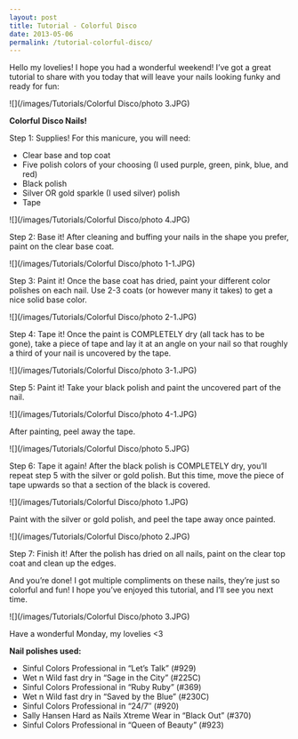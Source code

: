 ```yaml
---
layout: post
title: Tutorial - Colorful Disco
date: 2013-05-06
permalink: /tutorial-colorful-disco/
---
```


Hello my lovelies! I hope you had a wonderful weekend! I’ve got a great tutorial to share with you today that will leave your nails looking funky and ready for fun:

![](/images/Tutorials/Colorful Disco/photo 3.JPG)

**Colorful Disco Nails!**

Step 1: Supplies! For this manicure, you will need:

- Clear base and top coat
- Five polish colors of your choosing (I used purple, green, pink, blue, and red)
- Black polish
- Silver OR gold sparkle (I used silver) polish
- Tape

![](/images/Tutorials/Colorful Disco/photo 4.JPG)

Step 2: Base it! After cleaning and buffing your nails in the shape you prefer, paint on the clear base coat.

![](/images/Tutorials/Colorful Disco/photo 1-1.JPG)

Step 3: Paint it! Once the base coat has dried, paint your different color polishes on each nail. Use 2-3 coats (or however many it takes) to get a nice solid base color.

![](/images/Tutorials/Colorful Disco/photo 2-1.JPG)

Step 4: Tape it! Once the paint is COMPLETELY dry (all tack has to be gone), take a piece of tape and lay it at an angle on your nail so that roughly a third of your nail is uncovered by the tape.

![](/images/Tutorials/Colorful Disco/photo 3-1.JPG)

Step 5: Paint it! Take your black polish and paint the uncovered part of the nail.

![](/images/Tutorials/Colorful Disco/photo 4-1.JPG)

After painting, peel away the tape.

![](/images/Tutorials/Colorful Disco/photo 5.JPG)

Step 6: Tape it again! After the black polish is COMPLETELY dry, you’ll repeat step 5 with the silver or gold polish. But this time, move the piece of tape upwards so that a section of the black is covered.

![](/images/Tutorials/Colorful Disco/photo 1.JPG)

Paint with the silver or gold polish, and peel the tape away once painted.

![](/images/Tutorials/Colorful Disco/photo 2.JPG)

Step 7: Finish it! After the polish has dried on all nails, paint on the clear top coat and clean up the edges.

And you’re done! I got multiple compliments on these nails, they’re just so colorful and fun! I hope you’ve enjoyed this tutorial, and I’ll see you next time.

![](/images/Tutorials/Colorful Disco/photo 3.JPG)

Have a wonderful Monday, my lovelies <3

**Nail polishes used:**

- Sinful Colors Professional in “Let’s Talk” (#929)
- Wet n Wild fast dry in “Sage in the City” (#225C)
- Sinful Colors Professional in “Ruby Ruby” (#369)
- Wet n Wild fast dry in “Saved by the Blue” (#230C)
- Sinful Colors Professional in “24/7″ (#920)
- Sally Hansen Hard as Nails Xtreme Wear in “Black Out” (#370)
- Sinful Colors Professional in “Queen of Beauty” (#923)